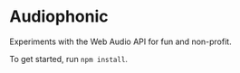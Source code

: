 # Audiophonic

Experiments with the Web Audio API for fun and non-profit.

To get started, run `npm install`.
